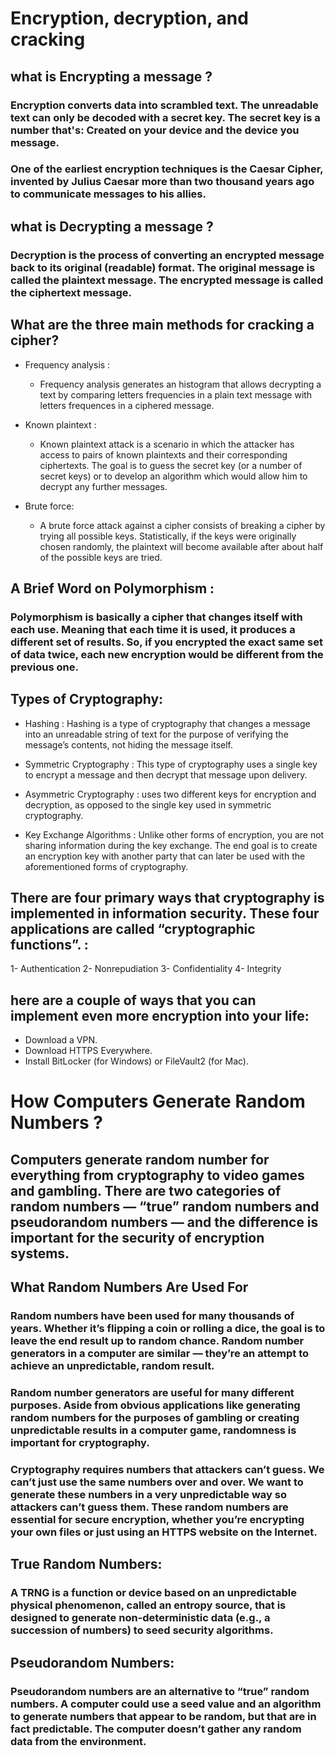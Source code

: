 # Encryption, decryption, and cracking

## what is Encrypting a message ?
### Encryption converts data into scrambled text. The unreadable text can only be decoded with a secret key. The secret key is a number that's: Created on your device and the device you message.


### One of the earliest encryption techniques is the Caesar Cipher, invented by Julius Caesar more than two thousand years ago to communicate messages to his allies.


## what is Decrypting a message ?
### Decryption is the process of converting an encrypted message back to its original (readable) format. The original message is called the plaintext message. The encrypted message is called the ciphertext message.


## What are the three main methods for cracking a cipher?
- Frequency analysis :
  - Frequency analysis generates an histogram that allows decrypting a text by comparing letters          frequencies in a plain text message with letters frequences in a ciphered message.

- Known plaintext :
  - Known plaintext attack is a scenario in which the attacker has access to pairs of known plaintexts and their corresponding ciphertexts. The goal is to guess the secret key (or a number of secret keys) or to develop an algorithm which would allow him to decrypt any further messages.

- Brute force:
  - A brute force attack against a cipher consists of breaking a cipher by trying all possible keys. Statistically, if the keys were originally chosen randomly, the plaintext will become available after about half of the possible keys are tried.


## A Brief Word on Polymorphism :
### Polymorphism is basically a cipher that changes itself with each use. Meaning that each time it is used, it produces a different set of results. So, if you encrypted the exact same set of data twice, each new encryption would be different from the previous one.


## Types of Cryptography:
- Hashing : Hashing is a type of cryptography that changes a message into an unreadable string of text for the purpose of verifying the message’s contents, not hiding the message itself.

- Symmetric Cryptography : This type of cryptography uses a single key to encrypt a message and then decrypt that message upon delivery.

- Asymmetric Cryptography : uses two different keys for encryption and decryption, as opposed to the single key used in symmetric cryptography.

- Key Exchange Algorithms : Unlike other forms of encryption, you are not sharing information during the key exchange. The end goal is to create an encryption key with another party that can later be used with the aforementioned forms of cryptography.

## There are four primary ways that cryptography is implemented in information security. These four applications are called “cryptographic functions”. :
 1- Authentication 
 2- Nonrepudiation
 3- Confidentiality
 4- Integrity


 ## here are a couple of ways that you can implement even more encryption into your life:
 - Download a VPN.
 - Download HTTPS Everywhere.
 - Install BitLocker (for Windows) or FileVault2 (for Mac).




 # How Computers Generate Random Numbers ?

 ## Computers generate random number for everything from cryptography to video games and gambling. There are two categories of random numbers — “true” random numbers and pseudorandom numbers — and the difference is important for the security of encryption systems.

 ## What Random Numbers Are Used For
### Random numbers have been used for many thousands of years. Whether it’s flipping a coin or rolling a dice, the goal is to leave the end result up to random chance. Random number generators in a computer are similar — they’re an attempt to achieve an unpredictable, random result.


### Random number generators are useful for many different purposes. Aside from obvious applications like generating random numbers for the purposes of gambling or creating unpredictable results in a computer game, randomness is important for cryptography.

### Cryptography requires numbers that attackers can’t guess. We can’t just use the same numbers over and over. We want to generate these numbers in a very unpredictable way so attackers can’t guess them. These random numbers are essential for secure encryption, whether you’re encrypting your own files or just using an HTTPS website on the Internet.

## True Random Numbers:
### A TRNG is a function or device based on an unpredictable physical phenomenon, called an entropy source, that is designed to generate non-deterministic data (e.g., a succession of numbers) to seed security algorithms.

## Pseudorandom Numbers:
### Pseudorandom numbers are an alternative to “true” random numbers. A computer could use a seed value and an algorithm to generate numbers that appear to be random, but that are in fact predictable. The computer doesn’t gather any random data from the environment.